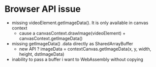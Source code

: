 # Browser API issue
- missing videoElement.getImageData(). It is only available in canvas context
  - cause a canvasContext.drawImage(videoElement) + canvasContext.getImageData()
- missing getImageData() .data directly as SharedArrayBuffer
  - new API ? imageData = contextCanvas.getImageData(x, y, width, height, dstImageData)
- inability to pass a buffer i want to WebAssembly without copying

